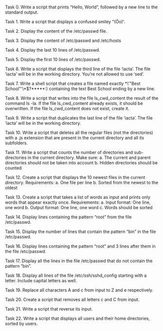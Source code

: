Task 0. Write a script that prints “Hello, World”, followed by a new line to the standard output.

Task 1. Write a script that displays a confused smiley "(Ôo)'.

Task 2. Display the content of the /etc/passwd file.

Task 3. Display the content of /etc/passwd and /etc/hosts

Task 4. Display the last 10 lines of /etc/passwd.

Task 5. Display the first 10 lines of /etc/passwd.

Task 6. Write a script that displays the third line of the file ‘iacta’. The file ‘iacta’ will be in the working directory. You’re not allowed to use ‘sed’.

Task 7. Write a shell script that creates a file named exactly \*\\'"Best School"\'\\*$\?\*\*\*\*\*:) containing the text Best School ending by a new line.

Task 8. Write a script that writes into the file ls_cwd_content the result of the command ls -la. If the file ls_cwd_content already exists, it should be overwritten. If the file ls_cwd_content does not exist, create it.

Task 9. Write a script that duplicates the last line of the file ‘iacta’. The file ‘iacta’ will be in the working directory.

Task 10. Write a script that deletes all the regular files (not the directories) with a .js extension that are present in the current directory and all its subfolders.

Task 11. Write a script that counts the number of directories and sub-directories in the current directory. Make sure:
a. The current and parent directories should not be taken into account
b. Hidden directories should be counted

Task 12. Create a script that displays the 10 newest files in the current directory. Requirements:
a. One file per line
b. Sorted from the newest to the oldest

Task 13. Create a script that takes a list of words as input and prints only words that appear exactly once. Requirements:
a. Input format: One line, one word
b. Output format: One line, one word
c. Words should be sorted

Task 14. Display lines containing the pattern “root” from the file /etc/passwd.

Task 15. Display the number of lines that contain the pattern “bin” in the file /etc/passwd.

Task 16. Display lines containing the pattern “root” and 3 lines after them in the file /etc/passwd.

Task 17. Display all the lines in the file /etc/passwd that do not contain the pattern “bin”.

Task 18. Display all lines of the file /etc/ssh/sshd_config starting with a letter. Include capital letters as well.

Task 19. Replace all characters A and c from input to Z and e respectively.

Task 20. Create a script that removes all letters c and C from input.

Task 21. Write a script that reverse its input.

Task 22. Write a script that displays all users and their home directories, sorted by users.

